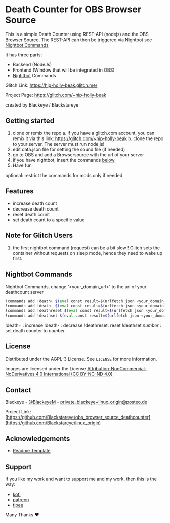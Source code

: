 # Death Counter for OBS Browser Source

This is a simple Death Counter using REST-API (nodejs) and the OBS Browser Source.
The REST-API can then be triggered via Nightbot see [Nightbot Commands](#nightbot_commands)

It has three parts:

- Backend (NodeJs)
- Frontend (Window that will be integrated in OBS)
- [Nightbot](https://nightbot.tv) Commands

Glitch Link: <https://hip-holly-beak.glitch.me/>

Project Page: <https://glitch.com/~hip-holly-beak>

created by Blackeye / Blackstareye

## Getting started

1. clone or remix the repo
  a. if you have a glitch.com account, you can remix it via this link: <https://glitch.com/~hip-holly-beak>
  b. clone the repo to your server. The server must run node js!
2. edit data.json file for setting the sound file (if needed)
2. go to OBS and add a Browsersource with the url of your server
3. if you have nightbot, insert the commands [below](#nightbot_commands)
4. Have fun

optional: restrict the commands for mods only if needed

## Features

- increase death count
- decrease death count
- reset death count
- set death count to a specific value

## Note for Glitch Users

1. the first nightbot command (request) can be a bit slow ! Glitch sets the container without requests on sleep mode, hence they need to wake up first.

## Nightbot Commands

Nightbot Commands, change '<your_domain_url>' to the url of your deathcount server

```sh
!commands add !death+ $(eval const result=$(urlfetch json <your_domain_url>/inc); result["msg"])
!commands add !death- $(eval const result=$(urlfetch json <your_domain_url>/dec); result["msg"])
!commands add !deathreset $(eval const result=$(urlfetch json <your_domain_url>/reset); result["msg"])
!commands add !deathset $(eval const result=$(urlfetch json <your_domain_url>/set?n=$(1)); result["msg"])
```

!death+ : increase
!death- : decrease
!deathreset: reset
!deathset _number_ : set death counter to _number_

<!-- LICENSE -->

## License

Distributed under the AGPL-3 License. See `LICENSE` for more information.

Images are licensed under the License [Attribution-NonCommercial-NoDerivatives 4.0 International (CC BY-NC-ND 4.0)](https://creativecommons.org/licenses/by-nc-nd/4.0/)

<!-- CONTACT -->

## Contact

Blackeye - [@BlackeyeM](https://twitter.com/BlackeyeM) - private_blackeye+linux_origin@posteo.de

Project Link: [https://github.com/Blackstareye/obs_browser_source_deathcounter](https://github.com/Blackstareye/linux_origin)

<!-- ACKNOWLEDGEMENTS -->

## Acknowledgements

- [Readme Template](https://github.com/othneildrew/Best-README-Template)

## Support

If you like my work and want to support me and my work, then this is the way:

- [kofi](https://ko-fi.com/black_eye)
- [patreon](https://www.patreon.com/black_eye_s?fan_landing=true)
- [tipee](https://www.tipeeestream.com/blackeye/donation)

Many Thanks ♥

